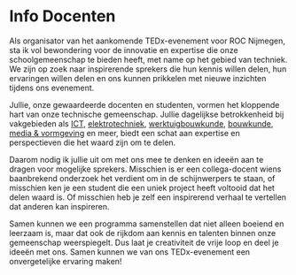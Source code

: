 # Info Docenten

Als organisator van het aankomende TEDx-evenement voor ROC Nijmegen, sta ik vol bewondering voor de innovatie en expertise die onze schoolgemeenschap te bieden heeft, met name op het gebied van techniek. We zijn op zoek naar inspirerende sprekers die hun kennis willen delen, hun ervaringen willen delen en ons kunnen prikkelen met nieuwe inzichten tijdens ons evenement.

Jullie, onze gewaardeerde docenten en studenten, vormen het kloppende hart van onze technische gemeenschap. Jullie dagelijkse betrokkenheid bij vakgebieden als [ICT](presentatie-aan-de-teams/team-ict-roc-nijmegen.md), [elektrotechniek](presentatie-aan-de-teams/team-metaal-elektro-en-installatietechniek-roc-nijmegen.md), [werktuigbouwkunde](presentatie-aan-de-teams/team-metaal-elektro-en-installatietechniek-roc-nijmegen.md), [bouwkunde](presentatie-aan-de-teams/team-bouw-and-infra-roc-nijmegen.md), [media & vormgeving](presentatie-aan-de-teams/team-media-vormgeving-roc-nijmegen.md) en meer, biedt een schat aan expertise en perspectieven die het waard zijn om te delen.

Daarom nodig ik jullie uit om met ons mee te denken en ideeën aan te dragen voor mogelijke sprekers. Misschien is er een collega-docent wiens baanbrekend onderzoek het verdient om in de schijnwerpers te staan, of misschien ken je een student die een uniek project heeft voltooid dat het delen waard is. Of misschien heb je zelf een inspirerend verhaal te vertellen dat anderen kan inspireren.

Samen kunnen we een programma samenstellen dat niet alleen boeiend en leerzaam is, maar dat ook de rijkdom aan kennis en talenten binnen onze gemeenschap weerspiegelt. Dus laat je creativiteit de vrije loop en deel je ideeën met ons. Samen kunnen we van ons TEDx-evenement een onvergetelijke ervaring maken!
